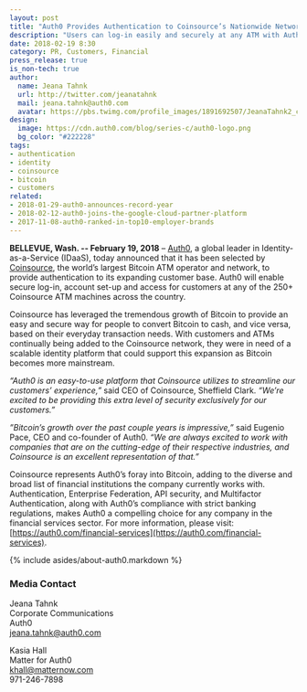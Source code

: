```yaml
---
layout: post
title: "Auth0 Provides Authentication to Coinsource’s Nationwide Network of Bitcoin ATMs"
description: "Users can log-in easily and securely at any ATM with Auth0."
date: 2018-02-19 8:30
category: PR, Customers, Financial
press_release: true
is_non-tech: true
author:
  name: Jeana Tahnk
  url: http://twitter.com/jeanatahnk
  mail: jeana.tahnk@auth0.com
  avatar: https://pbs.twimg.com/profile_images/1891692507/JeanaTahnk2_crop_400x400.jpg
design:
  image: https://cdn.auth0.com/blog/series-c/auth0-logo.png
  bg_color: "#222228"
tags:
- authentication
- identity
- coinsource
- bitcoin
- customers
related:
- 2018-01-29-auth0-announces-record-year
- 2018-02-12-auth0-joins-the-google-cloud-partner-platform
- 2017-11-08-auth0-ranked-in-top10-employer-brands
---
```


**BELLEVUE, Wash. -- February 19, 2018** – [Auth0](https://auth0.com/), a global leader in Identity-as-a-Service (IDaaS), today announced that it has been selected by [Coinsource](http://www.coinsource.net/), the world’s largest Bitcoin ATM operator and network, to provide authentication to its expanding customer base. Auth0 will enable secure log-in, account set-up and access for customers at any of the 250+ Coinsource ATM machines across the country. 

Coinsource has leveraged the tremendous growth of Bitcoin to provide an easy and secure way for people to convert Bitcoin to cash, and vice versa, based on their everyday transaction needs. With customers and ATMs continually being added to the Coinsource network, they were in need of a scalable identity platform that could support this expansion as Bitcoin becomes more mainstream. 

_“Auth0 is an easy-to-use platform that Coinsource utilizes to streamline our customers’ experience,”_ said CEO of Coinsource, Sheffield Clark. _“We’re excited to be providing this extra level of security exclusively for our customers.”_

_”Bitcoin’s growth over the past couple years is impressive,”_ said Eugenio Pace, CEO and co-founder of Auth0. _“We are always excited to work with companies that are on the cutting-edge of their respective industries, and Coinsource is an excellent representation of that.”_ 

Coinsource represents Auth0’s foray into Bitcoin, adding to the diverse and broad list of financial institutions the company currently works with. Authentication, Enterprise Federation, API security, and Multifactor Authentication, along with Auth0’s compliance with strict banking regulations, makes Auth0 a compelling choice for any company in the financial services sector. For more information, please visit: [https://auth0.com/financial-services](https://auth0.com/financial-services). 

{% include asides/about-auth0.markdown %}

### Media Contact

Jeana Tahnk<br>
Corporate Communications<br>
Auth0<br>
[jeana.tahnk@auth0.com](mailto:jeana.tahnk@auth0.com)

Kasia Hall<br>
Matter for Auth0<br>
[khall@matternow.com](mailto:khall@matternow.com)<br>
971-246-7898

